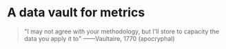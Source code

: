 A data vault for metrics
========================

> "I may not agree with your methodology,
>  but I'll store to capacity the data you apply it to"
>         ——Vaultaire, 1770 (apocryphal)




